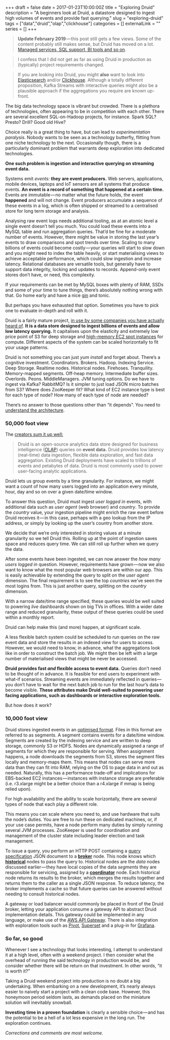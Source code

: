 +++ 
draft = false
date = 2017-01-23T10:00:00Z
title = "Exploring Druid"
description = "A beginners look at Druid, a datastore designed to ingest high volumes of events and provide fast querying."
slug = "exploring-druid" 
tags = ["data","druid","olap","clickhouse"]
categories = []
externalLink = ""
series = []
+++

> **Update February 2019** — this post still gets a few views. Some of the content probably still makes sense, but Druid has moved on a lot. [Managed services, SQL support, BI tools and so on](https://imply.io/).

> I confess that I did not get as far as using Druid in production as (typically) project requirements changed.

> If you are looking into Druid, you might **also** want to look into [Elasticsearch](https://www.elastic.co/) and/or [Clickhouse](https://clickhouse.yandex). Although a totally different proposition, Kafka Streams with interactive queries might also be a plausible approach if the aggregations you require are known up-front.

The big data technology space is vibrant but crowded. There is a plethora of technologies, often appearing to be in competition with each other. There are several excellent SQL-on-Hadoop projects, for instance. Spark SQL? Presto? Drill? Good old Hive?

Choice really is a great thing to have, but can lead to _experimentation paralysis_. Nobody wants to be seen as a technology butterfly, flitting from one niche technology to the next. Occasionally though, there is a particularly dominant problem that warrants deep exploration into dedicated technologies.

**One such problem is ingestion and interactive querying on streaming event data.**

Systems emit _events:_ **they**  **are event producers.** Web servers, applications, mobile devices, laptops and IoT sensors are all systems that produce events. **An event is a record of something that happened at a certain time.** Events are immutable — no matter what the future holds, the event **happened** and will not change. Event producers accumulate a sequence of these events in a log, which is often shipped or streamed to a centralised store for long term storage and analysis.

Analysing raw event logs needs additional tooling, as at an atomic level a single event doesn’t tell you much. You could load these events into a MySQL table and run aggregation queries. That’d be fine for a moderate number of events. However, there might be value in storing the last year’s events to draw comparisons and spot trends over time. Scaling to many billions of events could become costly — your queries will start to slow down and you might need to index the table heavily, or start materialising views to achieve acceptable performance, which could slow ingestion and increase latency. Relational databases are versatile tools, but generally have to support data integrity, locking and updates to records. Append-only event stores don’t have, or need, this complexity.

If your requirements can be met by MySQL boxes with plenty of RAM, SSDs and some of your time to tune things, there’s absolutely nothing wrong with that. Go home early and have a nice [gin](https://www.amazon.co.uk/Brecon-Special-Reserve-Gin-70/dp/B00CJBB64C) and tonic.

But perhaps you have exhausted that option. Sometimes you have to pick one to evaluate in-depth and roll with it.

Druid is a fairly mature project, [in use by some companies you have actually heard of](http://druid.io/druid-powered.html). **It is a data store designed to ingest billions of events and allow low latency querying.** It capitalises upon the elasticity and extremely low price point of S3 for deep storage and [high-memory EC2 spot instances](https://aws.amazon.com/ec2/spot/pricing/) for compute. Different aspects of the system can be scaled horizontally to fit your usage patterns.

Druid is not something you can just _yum install_ and forget about. There’s a cognitive investment. Coordinators. Brokers. Hadoop. Indexing Service. Deep Storage. Realtime nodes. Historical nodes. Firehoses. Tranquility. Memory-mapped segments. Off-heap memory. Intermediate buffer sizes. Overlords. Peons. MiddleManagers. JVM tuning options. Do we have to ingest via Kafka? RabbitMQ? Is it simpler to just load JSON micro batches from S3? Where does ZooKeeper fit? What kind of EC2 instance type is best for each type of node? How many of each type of node are needed?

There’s no answer to those questions other than “it depends”. You need to [understand the architecture](http://static.druid.io/docs/druid.pdf).

### 50,000 foot view

The [creators sum it up well:](http://druid.io/druid.html)

> Druid is an open-source analytics data store designed for business intelligence ([OLAP](http://en.wikipedia.org/wiki/Online_analytical_processing)) queries on **event data.** Druid provides low latency (real-time) data ingestion, flexible data exploration, and fast data aggregation. Existing Druid deployments have scaled to trillions of events and petabytes of data. Druid is most commonly used to power user-facing analytic applications.

Druid lets us group events by a time granularity. For instance, we might want a count of how many users logged into an application every minute, hour, day and so on over a given date/time window.

To answer this question, Druid must ingest _user logged in_ events, with additional data such as _user agent_ (web browser) and _country_. To provide the _country_ value, your ingestion pipeline might enrich the raw event before Druid receives it — in this case, perhaps with a geo lookup from the IP address, or simply by looking up the user’s country from another store.

We decide that we’re only interested in storing values at a minute granularity so we tell Druid this. Rolling up at the point of ingestion saves space and reduces query time. We can still roll up further when we query the data.

After some events have been ingested, we can now answer the _how many users logged in_ question. However, requirements have grown — now we also want to know what the most popular web browsers are within our app. This is easily achievable by extending the query to split on the _user agent_ dimension. The final requirement is to see the top _countries_ we’ve seen the most logins from. This is just another query, splitting on the _country_ dimension.

With a narrow date/time range specified, these queries would be well suited to powering _live_ dashboards shown on big TVs in offices. With a wider date range and reduced granularity, these output of these queries could be used within a monthly report.

Druid can help make this (and more) happen, at significant scale.

A less flexible batch system could be scheduled to run queries on the raw event data and store the results in an indexed view for users to access. However, we would need to know, in advance, what the aggregations look like in order to construct the batch job. We might then be left with a large number of materialised views that might be never be accessed.

**Druid provides fast _and_ flexible access to event data.** Queries don’t need to be thought of in advance. It is feasible for end users to experiment with what-if scenarios. Streaming events are immediately reflected in queries — you don’t have to wait for the next batch job to run for the last hour’s data to become visible. **These attributes make Druid well-suited to powering user facing applications, such as dashboards or interactive exploration tools.**

But how does it work?

### 10,000 foot view

Druid stores ingested events in an [optimised format](http://druid.io/docs/latest/design/segments.html). Files in this format are referred to as segments. A segment contains events for a date/time window. Segments are created by the indexing service and are written to deep storage, commonly S3 or HDFS. Nodes are dynamically assigned a range of segments for which they are responsible for serving. When assignment happens, a node downloads the segments from S3, stores the segment files locally and memory-maps them. This means that nodes can serve more data than they can fit into RAM, relying on the OS to page data in and out as needed. Naturally, this has a performance trade-off and implications for EBS-backed EC2 instances — instances with instance storage are preferable (i.e. r3.xlarge might be a better choice than a r4.xlarge if mmap is being relied upon).

For high availability and the ability to scale horizontally, there are several types of node that each play a different role.

This means you can scale where you need to, and use hardware that suits the node’s duties. You are free to run these on dedicated machines, or, if your use case permits, have a node perform many duties by simply running several JVM processes. ZooKeeper is used for coordination and management of the cluster state including leader election and task management.

To issue a query, you perform an HTTP POST containing a [query specification](http://druid.io/docs/0.9.2/querying/querying.html) JSON document to a [**broker**](http://druid.io/docs/0.9.2/design/broker.html) node. This node knows which [**historical**](http://druid.io/docs/0.9.2/design/historical.html) nodes to pass the query to. Historical nodes are the _data_ nodes discussed earlier — they have local copies of the data _segments_ they are responsible for servicing, assigned by a [**coordinator**](http://druid.io/docs/0.9.2/design/coordinator.html) node. Each historical node returns its results to the broker, which merges the results together and returns them to the caller as a single JSON response. To reduce latency, the broker implements a cache so that future queries can be answered without needing to consult historical nodes.

A gateway or load balancer would commonly be placed in front of the Druid broker, letting your application consume a gateway API to abstract Druid implementation details. This gateway could be implemented in any language, or make use of the [AWS API Gateway](https://aws.amazon.com/api-gateway/). There is also integration with exploration tools such as [Pivot](http://pivot.imply.io/), [Superset](https://github.com/airbnb/superset) and a plug-in for [Grafana](http://grafana.org/).

### So far, so good

Whenever I see a technology that looks interesting, I attempt to understand it at a high level, often with a weekend project. I then consider what the overhead of running the said technology in production would be, and consider whether there will be return on that investment. In other words, “it is worth it?”

Taking a Druid weekend project into production is no doubt a big undertaking. When embarking on a new development, it’s nearly always easier to naively start a project with a clean code base. However, this honeymoon period seldom lasts, as demands placed on the miniature solution will inevitably snowball.

**Investing time in a  proven foundation** is clearly a sensible choice — and has the potential to be a hell of a lot less expensive in the long run. The exploration continues.

_Corrections and comments are most welcome._